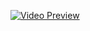 

[![Video Preview](ihttps://github.com/swatipriya87899/BS_Connect/assets/84177984/35f125d5-c11c-4e09-a1e4-91b99cb132f1)](https://drive.google.com/file/d/1TcK3UMGgPqUTGsT9v7lcqYXXEl7XB10x/view)


